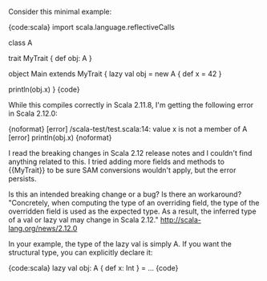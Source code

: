 Consider this minimal example:

{code:scala}
import scala.language.reflectiveCalls

class A

trait MyTrait {
  def obj: A
}

object Main extends MyTrait {
  lazy val obj = new A {
    def x = 42
  }

  println(obj.x)
}
{code}

While this compiles correctly in Scala 2.11.8, I'm getting the following error in Scala 2.12.0:

{noformat}
[error] /scala-test/test.scala:14: value x is not a member of A
[error]   println(obj.x)
{noformat}

I read the breaking changes in Scala 2.12 release notes and I couldn't find anything related to this. I tried adding more fields and methods to {{MyTrait}} to be sure SAM conversions wouldn't apply, but the error persists.

Is this an intended breaking change or a bug? Is there an workaround?
"Concretely, when computing the type of an overriding field, the type of the overridden field is used as the expected type. As a result, the inferred type of a val or lazy val may change in Scala 2.12." http://scala-lang.org/news/2.12.0

In your example, the type of the lazy val is simply A. If you want the structural type, you can explicitly declare it:

{code:scala}
lazy val obj: A { def x: Int } = ...
{code}
